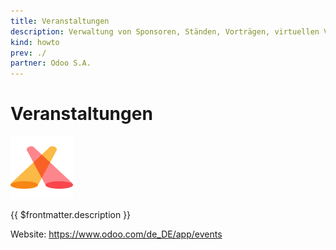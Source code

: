 ```yaml
---
title: Veranstaltungen
description: Verwaltung von Sponsoren, Ständen, Vorträgen, virtuellen Veranstaltungen und vieles mehr.
kind: howto
prev: ./
partner: Odoo S.A.
---
```


# Veranstaltungen

![icons_odoo_event](attachments/icons_odoo_event.png)

{{ $frontmatter.description }}

Website: <https://www.odoo.com/de_DE/app/events>

